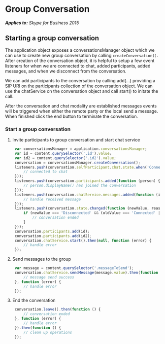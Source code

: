 
# Group Conversation


 _**Applies to:** Skype for Business 2015_

## Starting a group conversation

The application object exposes a conversationsManager object which we can use to create new group conversation by calling `createConversation()`.  After creation of the conversation object, it is helpful to setup a few event listeners for when we are connected to chat, added participants, added messages, and when we disconnect from the conversation.

We can add participants to the conversation by calling add(...) providing a SIP URI on the participants collection of the conversation object.  We can use the chatService on the conversation object and call start() to initate the call.

After the conversation and chat modality are established messages events will be triggered when either the remote party or the local send a message.  When finished click the end button to terminate the conversation.

### Start a group conversation

1. Invite participants to group conversation and start chat service

   ```js
    var conversationsManager = application.conversationsManager;
    var id = content.querySelector('.id').value;
    var id2 = content.querySelector('.id2').value;
    conversation = conversationsManager.createConversation();
    listeners.push(conversation.selfParticipant.chat.state.when('Connected', function () {
        // connected to chat
    }));
    listeners.push(conversation.participants.added(function (person) {
        // person.displayName() has joined the conversation
    }));
    listeners.push(conversation.chatService.messages.added(function (item) {
        // handle received message
    }));
    listeners.push(conversation.state.changed(function (newValue, reason, oldValue) {
        if (newValue === 'Disconnected' && (oldValue === 'Connected' || oldValue === 'Connecting')) {
            // conversation ended
        }
    }));
    conversation.participants.add(id);
    conversation.participants.add(id2);
    conversation.chatService.start().then(null, function (error) {
        // handle error
    });
   ```

2. Send messages to the group

   ```js
    var message = content.querySelector('.messageToSend');
    conversation.chatService.sendMessage(message.value).then(function () {
        // message send success
    }, function (error) {
        // handle error
    });
   ```

3. End the conversation

   ```js
    conversation.leave().then(function () {
        // conversation ended
    }, function (error) {
        // handle error
    }).then(function () {
        // clean up operations
    });
   ```
